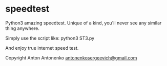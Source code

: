 # speedtest
Python3 amazing speedtest. Unique of a kind, you'll never see any similar thing anywhere. 

Simply use the script like:
python3 ST3.py

And enjoy true internet speed test.






Copyright Anton Antonenko antonenkosergeevich@gmail.com
